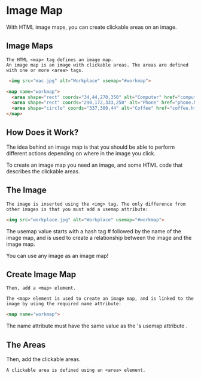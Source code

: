 # Image Map

With HTML image maps, you can create clickable areas on an image.

## Image Maps
```
The HTML <map> tag defines an image map. 
An image map is an image with clickable areas. The areas are defined with one or more <area> tags. 
```

```html
 <img src="mac.jpg" alt="Workplace" usemap="#workmap">

<map name="workmap">
  <area shape="rect" coords="34,44,270,350" alt="Computer" href="computer.htm">
  <area shape="rect" coords="290,172,333,250" alt="Phone" href="phone.htm">
  <area shape="circle" coords="337,300,44" alt="Coffee" href="coffee.htm">
</map> 
```


## How Does it Work?
The idea behind an image map is that you should be able to perform different actions depending on where in the image you click.

To create an image map you need an image, and some HTML code that describes the clickable areas.

## The Image
```
The image is inserted using the <img> tag. The only difference from other images is that you must add a usemap attribute:
```
```html
<img src="workplace.jpg" alt="Workplace" usemap="#workmap">
```

The usemap value starts with a hash tag # followed by the name of the image map, and is used to create a relationship between the image and the image map.

You can use any image as an image map!

## Create Image Map
```
Then, add a <map> element.

The <map> element is used to create an image map, and is linked to the image by using the required name attribute:
```

```html
<map name="workmap">
```

The name attribute must have the same value as the <img>'s usemap attribute .

## The Areas
Then, add the clickable areas.

```
A clickable area is defined using an <area> element.
```

